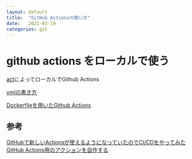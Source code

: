 ```yaml
---
layout: default
title:  "GitHub Actionsの使い方"
date:   2021-03-19
categories: git
---
```


# github actions をローカルで使う

[act](https://github.com/nektos/act)によってローカルでGithub Actions

[ymlの書き方](https://docs.github.com/en/actions/reference/workflow-syntax-for-github-actions)

[Dockerfileを用いたGithub Actions](https://docs.github.com/ja/actions/creating-actions/creating-a-docker-container-action)


## 参考
[GitHubで新しいActionsが使えるようになっていたのでCI/CDをやってみた](https://rcmdnk.com/blog/2019/08/19/computer-git-github/)  
[GitHub Actions用のアクションを自作する](https://rcmdnk.com/blog/2020/04/23/computer-git-github/)  
